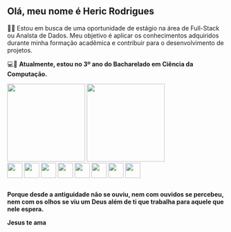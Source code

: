 ## Olá, meu nome é Heric Rodrigues

🚀🚀  Estou em busca de uma oportunidade de estágio na área de Full-Stack ou Analsta de Dados. Meu objetivo é aplicar os conhecimentos adquiridos durante minha formação acadêmica e contribuir para o desenvolvimento de projetos.


💻📓  **Atualmente, estou no 3º ano do Bacharelado em Ciência da Computação.**


<div> 
  <img height="180em" src="https://github-readme-stats.vercel.app/api?username=HericRodrigues&show_icons=true&theme=merko" />
  <img height="180em" src="https://github-readme-stats.vercel.app/api/top-langs/?username=HericRodrigues&layout=compact&langs_count=16&theme=merko" />
</div>
  
<div>
  <img align="center" height="35" widht="45" src="https://cdn.jsdelivr.net/gh/devicons/devicon@latest/icons/java/java-original.svg" />
  <img align="center" height="35" widht="45" src="https://cdn.jsdelivr.net/gh/devicons/devicon@latest/icons/python/python-original.svg" />
  <img align="center" height="35" widht="45" src="https://cdn.jsdelivr.net/gh/devicons/devicon@latest/icons/javascript/javascript-original.svg" />
  <img align="center" height="35" widht="45" src="https://cdn.jsdelivr.net/gh/devicons/devicon@latest/icons/c/c-original.svg" />
  <img align="center" height="35" widht="45" src="https://cdn.jsdelivr.net/gh/devicons/devicon@latest/icons/csharp/csharp-original.svg" />
  <img align="center" height="35" widht="45" src="https://cdn.jsdelivr.net/gh/devicons/devicon@latest/icons/mysql/mysql-original.svg" /> 
             
  <img align="center" height="35" widht="45"  src="https://cdn.jsdelivr.net/gh/devicons/devicon@latest/icons/css3/css3-original.svg" />
  <img align="center" height="35" widht="45"  src="https://cdn.jsdelivr.net/gh/devicons/devicon@latest/icons/html5/html5-original.svg" />
  
</div>

##
**Porque desde a antiguidade não se ouviu, nem com ouvidos se percebeu, nem com os olhos se viu um Deus além de ti que trabalha para aquele que nele espera.**


**Jesus te ama**

